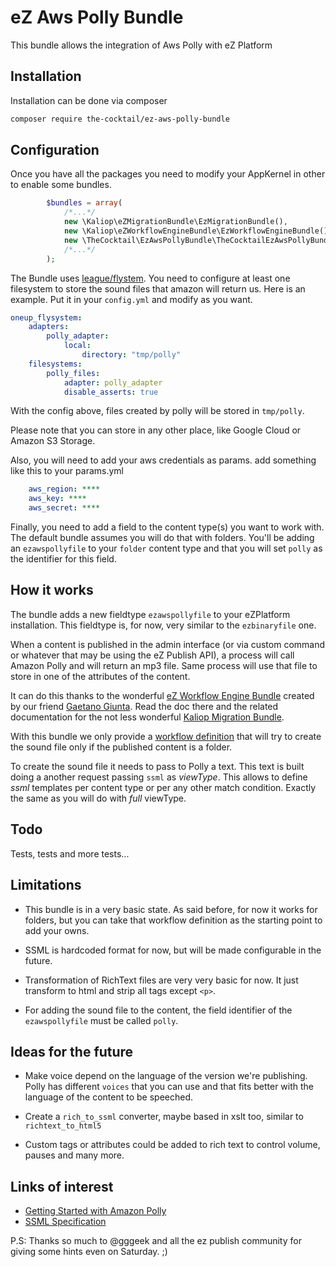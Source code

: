 # eZ Aws Polly Bundle

This bundle allows the integration of Aws Polly with eZ Platform

## Installation

Installation can be done via composer

```bash
composer require the-cocktail/ez-aws-polly-bundle
```

## Configuration

Once you have all the packages you need to modify your AppKernel in other
to enable some bundles. 

```php
        $bundles = array(
            /*...*/
            new \Kaliop\eZMigrationBundle\EzMigrationBundle(),
            new \Kaliop\eZWorkflowEngineBundle\EzWorkflowEngineBundle(),
            new \TheCocktail\EzAwsPollyBundle\TheCocktailEzAwsPollyBundle(),
            /*...*/
        );

```

The Bundle uses [league/flystem](https://flysystem.thephpleague.com/). You need 
to configure at least one filesystem to store the sound files that amazon will return 
us. Here is an example. Put it in your `config.yml` and modify as you want. 
```yaml
oneup_flysystem:
    adapters:
        polly_adapter:
            local:
                directory: "tmp/polly"
    filesystems:
        polly_files:
            adapter: polly_adapter
            disable_asserts: true
```

With the config above, files created by polly will be stored in `tmp/polly`. 

Please note that you can store in any other place, like Google Cloud or Amazon S3 Storage. 

Also, you will need to add your aws credentials as params. add something like this to your params.yml
```yaml
    aws_region: ****
    aws_key: ****
    aws_secret: ****

```

Finally, you need to add a field to the content type(s) you want to work with. The default bundle assumes
you will do that with folders. You'll be adding an `ezawspollyfile` to your `folder` content type and that you
will set `polly` as the identifier for this field. 

## How it works

The bundle adds a new fieldtype `ezawspollyfile` to your eZPlatform installation. This fieldtype is, for now,
very similar to the `ezbinaryfile` one. 

When a content is published in the admin interface (or via custom command or whatever that may be
using the eZ Publish API), a process will call Amazon Polly and will return an mp3 file. 
Same process will use that file to store in one of the attributes of the content. 

It can do this thanks to the wonderful [eZ Workflow Engine Bundle](https://github.com/kaliop-uk/ezworkflowenginebundle) created
by our friend [Gaetano Giunta](https://github.com/gggeek). Read the doc there
and the related documentation for the not less wonderful [Kaliop Migration Bundle](https://github.com/kaliop-uk/ezmigrationbundle). 

With this bundle we only provide a [workflow definition](./src/WorkflowDefinitions/GenerateAwsPollyFileForFolder.yml) that will try to create 
the sound file only if the published content is a folder. 

To create the sound file it needs to pass to Polly a text. This text is built doing a 
another request passing `ssml` as *viewType*. This allows to define *ssml* templates
per content type or per any other match condition. Exactly the same as you will do with *full*
viewType. 

## Todo
Tests, tests and more tests...

## Limitations

* This bundle is in a very basic state. As said before, for now it works for folders, 
but you can take that workflow definition as the starting point to add your owns. 

* SSML is hardcoded format for now, but will be made configurable in the future. 

* Transformation of RichText files are very very basic for now. It just transform to html and
strip all tags except `<p>`.

* For adding the sound file to the content, the field identifier of the `ezawspollyfile` must be
called `polly`.  

## Ideas for the future

* Make voice depend on the language of the version we're publishing. Polly has different `voices` that 
you can use and that fits better with the language of the content to be speeched. 

* Create a `rich_to_ssml` converter, maybe based in xslt too, similar to `richtext_to_html5`

* Custom tags or attributes could be added to rich text to control volume, pauses and many more. 

## Links of interest

* [Getting Started with Amazon Polly](https://aws.amazon.com/polly/getting-started/?nc1=h_ls)
* [SSML Specification](https://www.w3.org/TR/speech-synthesis11/)


P.S: Thanks so much to @gggeek and all the ez publish community for giving some hints even on Saturday. ;)


